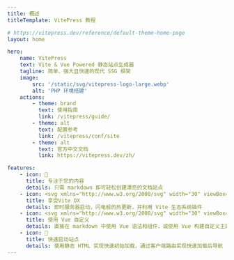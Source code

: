 ```yaml
---
title: 概述
titleTemplate: VitePress 教程

# https://vitepress.dev/reference/default-theme-home-page
layout: home

hero:
    name: VitePress
    text: Vite & Vue Powered 静态站点生成器
    tagline: 简单、强大且快速的现代 SSG 框架
    image:
        src: '/static/svg/vitepress-logo-large.webp'
        alt: 'PHP 环境搭建'
    actions:
        - theme: brand
          text: 使用指南
          link: /vitepress/guide/
        - theme: alt
          text: 配置参考
          link: /vitepress/conf/site
        - theme: alt
          text: 官方中文文档
          link: https://vitepress.dev/zh/

features:
    - icon: 📝
      title: 专注于您的内容
      details: 只需 markdown 即可轻松创建漂亮的文档站点
    - icon: <svg xmlns="http://www.w3.org/2000/svg" width="30" viewBox="0 0 256 256.32"><defs><linearGradient id="a" x1="-.828%" x2="57.636%" y1="7.652%" y2="78.411%"><stop offset="0%" stop-color="#41D1FF"/><stop offset="100%" stop-color="#BD34FE"/></linearGradient><linearGradient id="b" x1="43.376%" x2="50.316%" y1="2.242%" y2="89.03%"><stop offset="0%" stop-color="#FFEA83"/><stop offset="8.333%" stop-color="#FFDD35"/><stop offset="100%" stop-color="#FFA800"/></linearGradient></defs><path fill="url(#a)" d="M255.153 37.938 134.897 252.976c-2.483 4.44-8.862 4.466-11.382.048L.875 37.958c-2.746-4.814 1.371-10.646 6.827-9.67l120.385 21.517a6.537 6.537 0 0 0 2.322-.004l117.867-21.483c5.438-.991 9.574 4.796 6.877 9.62Z"/><path fill="url(#b)" d="M185.432.063 96.44 17.501a3.268 3.268 0 0 0-2.634 3.014l-5.474 92.456a3.268 3.268 0 0 0 3.997 3.378l24.777-5.718c2.318-.535 4.413 1.507 3.936 3.838l-7.361 36.047c-.495 2.426 1.782 4.5 4.151 3.78l15.304-4.649c2.372-.72 4.652 1.36 4.15 3.788l-11.698 56.621c-.732 3.542 3.979 5.473 5.943 2.437l1.313-2.028 72.516-144.72c1.215-2.423-.88-5.186-3.54-4.672l-25.505 4.922c-2.396.462-4.435-1.77-3.759-4.114l16.646-57.705c.677-2.35-1.37-4.583-3.769-4.113Z"/></svg>
      title: 享受Vite DX
      details: 即时服务器启动，闪电般的热更新，并利用 Vite 生态系统插件
    - icon: <svg xmlns="http://www.w3.org/2000/svg" width="30" viewBox="0 0 256 220.8"><path fill="#41B883" d="M204.8 0H256L128 220.8 0 0h97.92L128 51.2 157.44 0h47.36Z"/><path fill="#41B883" d="m0 0 128 220.8L256 0h-51.2L128 132.48 50.56 0H0Z"/><path fill="#35495E" d="M50.56 0 128 133.12 204.8 0h-47.36L128 51.2 97.92 0H50.56Z"/></svg>
      title: 使用 Vue 自定义
      details: 直接在 markdown 中使用 Vue 语法和组件，或使用 Vue 构建自定义主题
    - icon: 🚀
      title: 快速启动站点
      details: 使用静态 HTML 实现快速初始加载，通过客户端路由实现快速加载后导航
---
```

